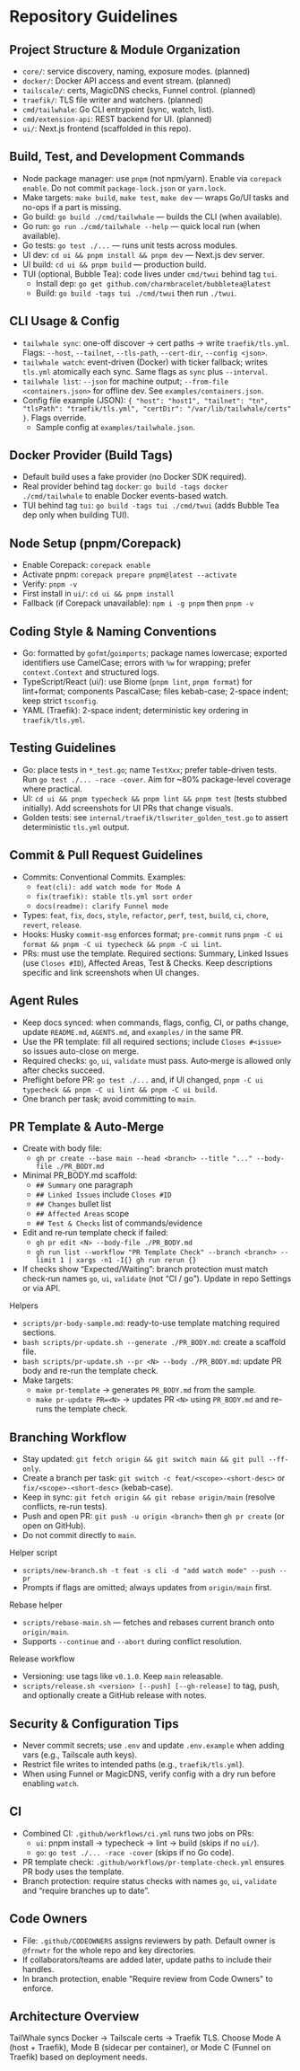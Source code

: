 # Repository Guidelines

## Project Structure & Module Organization
- `core/`: service discovery, naming, exposure modes. (planned)
- `docker/`: Docker API access and event stream. (planned)
- `tailscale/`: certs, MagicDNS checks, Funnel control. (planned)
- `traefik/`: TLS file writer and watchers. (planned)
- `cmd/tailwhale`: Go CLI entrypoint (sync, watch, list).
- `cmd/extension-api`: REST backend for UI. (planned)
- `ui/`: Next.js frontend (scaffolded in this repo).

## Build, Test, and Development Commands
- Node package manager: use `pnpm` (not npm/yarn). Enable via `corepack enable`. Do not commit `package-lock.json` or `yarn.lock`.
- Make targets: `make build`, `make test`, `make dev` — wraps Go/UI tasks and no-ops if a part is missing.
- Go build: `go build ./cmd/tailwhale` — builds the CLI (when available).
- Go run: `go run ./cmd/tailwhale --help` — quick local run (when available).
- Go tests: `go test ./...` — runs unit tests across modules.
- UI dev: `cd ui && pnpm install && pnpm dev` — Next.js dev server.
- UI build: `cd ui && pnpm build` — production build.
- TUI (optional, Bubble Tea): code lives under `cmd/twui` behind tag `tui`.
  - Install dep: `go get github.com/charmbracelet/bubbletea@latest`
  - Build: `go build -tags tui ./cmd/twui` then run `./twui`.

## CLI Usage & Config
- `tailwhale sync`: one-off discover → cert paths → write `traefik/tls.yml`. Flags: `--host`, `--tailnet`, `--tls-path`, `--cert-dir`, `--config <json>`.
- `tailwhale watch`: event-driven (Docker) with ticker fallback; writes `tls.yml` atomically each sync. Same flags as `sync` plus `--interval`.
- `tailwhale list`: `--json` for machine output; `--from-file <containers.json>` for offline dev. See `examples/containers.json`.
- Config file example (JSON): `{ "host": "host1", "tailnet": "tn", "tlsPath": "traefik/tls.yml", "certDir": "/var/lib/tailwhale/certs" }`. Flags override.
  - Sample config at `examples/tailwhale.json`.

## Docker Provider (Build Tags)
- Default build uses a fake provider (no Docker SDK required).
- Real provider behind tag `docker`: `go build -tags docker ./cmd/tailwhale` to enable Docker events-based watch.
 - TUI behind tag `tui`: `go build -tags tui ./cmd/twui` (adds Bubble Tea dep only when building TUI).

## Node Setup (pnpm/Corepack)
- Enable Corepack: `corepack enable`
- Activate pnpm: `corepack prepare pnpm@latest --activate`
- Verify: `pnpm -v`
- First install in `ui/`: `cd ui && pnpm install`
- Fallback (if Corepack unavailable): `npm i -g pnpm` then `pnpm -v`

## Coding Style & Naming Conventions
- Go: formatted by `gofmt`/`goimports`; package names lowercase; exported identifiers use CamelCase; errors with `%w` for wrapping; prefer `context.Context` and structured logs.
- TypeScript/React (ui/): use Biome (`pnpm lint`, `pnpm format`) for lint+format; components PascalCase; files kebab-case; 2-space indent; keep strict `tsconfig`.
- YAML (Traefik): 2-space indent; deterministic key ordering in `traefik/tls.yml`.

## Testing Guidelines
- Go: place tests in `*_test.go`; name `TestXxx`; prefer table-driven tests. Run `go test ./... -race -cover`. Aim for ~80% package-level coverage where practical.
- UI: `cd ui && pnpm typecheck && pnpm lint && pnpm test` (tests stubbed initially). Add screenshots for UI PRs that change visuals.
- Golden tests: see `internal/traefik/tlswriter_golden_test.go` to assert deterministic `tls.yml` output.

## Commit & Pull Request Guidelines
- Commits: Conventional Commits. Examples:
  - `feat(cli): add watch mode for Mode A`
  - `fix(traefik): stable tls.yml sort order`
  - `docs(readme): clarify Funnel mode`
- Types: `feat`, `fix`, `docs`, `style`, `refactor`, `perf`, `test`, `build`, `ci`, `chore`, `revert`, `release`.
- Hooks: Husky `commit-msg` enforces format; `pre-commit` runs `pnpm -C ui format && pnpm -C ui typecheck && pnpm -C ui lint`.
- PRs: must use the template. Required sections: Summary, Linked Issues (use `Closes #ID`), Affected Areas, Test & Checks. Keep descriptions specific and link screenshots when UI changes.

## Agent Rules
- Keep docs synced: when commands, flags, config, CI, or paths change, update `README.md`, `AGENTS.md`, and `examples/` in the same PR.
- Use the PR template: fill all required sections; include `Closes #<issue>` so issues auto-close on merge.
- Required checks: `go`, `ui`, `validate` must pass. Auto‑merge is allowed only after checks succeed.
- Preflight before PR: `go test ./...` and, if UI changed, `pnpm -C ui typecheck && pnpm -C ui lint && pnpm -C ui build`.
- One branch per task; avoid committing to `main`.

## PR Template & Auto‑Merge
- Create with body file:
  - `gh pr create --base main --head <branch> --title "..." --body-file ./PR_BODY.md`
- Minimal PR_BODY.md scaffold:
  - `## Summary` one paragraph
  - `## Linked Issues` include `Closes #ID`
  - `## Changes` bullet list
  - `## Affected Areas` scope
  - `## Test & Checks` list of commands/evidence
- Edit and re‑run template check if failed:
  - `gh pr edit <N> --body-file ./PR_BODY.md`
  - `gh run list --workflow "PR Template Check" --branch <branch> --limit 1 | xargs -n1 -I{} gh run rerun {}`
- If checks show “Expected/Waiting”: branch protection must match check‑run names `go`, `ui`, `validate` (not “CI / go”). Update in repo Settings or via API.

Helpers
- `scripts/pr-body-sample.md`: ready-to-use template matching required sections.
- `bash scripts/pr-update.sh --generate ./PR_BODY.md`: create a scaffold file.
- `bash scripts/pr-update.sh --pr <N> --body ./PR_BODY.md`: update PR body and re-run the template check.
- Make targets:
  - `make pr-template` → generates `PR_BODY.md` from the sample.
  - `make pr-update PR=<N>` → updates PR `<N>` using `PR_BODY.md` and re-runs the template check.

## Branching Workflow
- Stay updated: `git fetch origin && git switch main && git pull --ff-only`.
- Create a branch per task: `git switch -c feat/<scope>-<short-desc>` or `fix/<scope>-<short-desc>` (kebab-case).
- Keep in sync: `git fetch origin && git rebase origin/main` (resolve conflicts, re-run tests).
- Push and open PR: `git push -u origin <branch>` then `gh pr create` (or open on GitHub).
- Do not commit directly to `main`.

Helper script
- `scripts/new-branch.sh -t feat -s cli -d "add watch mode" --push --pr`
- Prompts if flags are omitted; always updates from `origin/main` first.

Rebase helper
- `scripts/rebase-main.sh` — fetches and rebases current branch onto `origin/main`.
- Supports `--continue` and `--abort` during conflict resolution.

Release workflow
- Versioning: use tags like `v0.1.0`. Keep `main` releasable.
- `scripts/release.sh <version> [--push] [--gh-release]` to tag, push, and optionally create a GitHub release with notes.

## Security & Configuration Tips
- Never commit secrets; use `.env` and update `.env.example` when adding vars (e.g., Tailscale auth keys).
- Restrict file writes to intended paths (e.g., `traefik/tls.yml`).
- When using Funnel or MagicDNS, verify config with a dry run before enabling `watch`.

## CI
- Combined CI: `.github/workflows/ci.yml` runs two jobs on PRs:
  - `ui`: pnpm install → typecheck → lint → build (skips if no `ui/`).
  - `go`: `go test ./... -race -cover` (skips if no Go code).
- PR template check: `.github/workflows/pr-template-check.yml` ensures PR body uses the template.
- Branch protection: require status checks with names `go`, `ui`, `validate` and “require branches up to date”.

## Code Owners
- File: `.github/CODEOWNERS` assigns reviewers by path. Default owner is `@frnwtr` for the whole repo and key directories.
- If collaborators/teams are added later, update paths to include their handles.
- In branch protection, enable "Require review from Code Owners" to enforce.

## Architecture Overview
TailWhale syncs Docker → Tailscale certs → Traefik TLS. Choose Mode A (host + Traefik), Mode B (sidecar per container), or Mode C (Funnel on Traefik) based on deployment needs.
